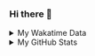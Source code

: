 ### Hi there 👋

<!--
**cdfmlr/cdfmlr** is a ✨ _special_ ✨ repository because its `README.md` (this file) appears on your GitHub profile.

Here are some ideas to get you started:

- 🔭 I’m currently working on ...
- 🌱 I’m currently learning ...
- 👯 I’m looking to collaborate on ...
- 🤔 I’m looking for help with ...
- 💬 Ask me about ...
- 📫 How to reach me: ...
- 😄 Pronouns: ...
- ⚡ Fun fact: ...
-->

<details>

<summary>My Wakatime Data</summary>

<!--START_SECTION:waka-->
![Lines of code](https://img.shields.io/badge/From%20Hello%20World%20I%27ve%20Written-7.3%20million%20lines%20of%20code-blue)

**🐱 My GitHub Data** 

> 📦 674.8 kB Used in GitHub's Storage 
 > 
> 🏆 715 Contributions in the Year 2023
 > 
> 🚫 Not Opted to Hire
 > 
> 📜 75 Public Repositories 
 > 
> 🔑 17 Private Repositories 
 > 
**I'm an Early 🐤** 

```text
🌞 Morning                1386 commits        ██████░░░░░░░░░░░░░░░░░░░   24.26 % 
🌆 Daytime                2398 commits        ██████████░░░░░░░░░░░░░░░   41.98 % 
🌃 Evening                1859 commits        ████████░░░░░░░░░░░░░░░░░   32.55 % 
🌙 Night                  69 commits          ░░░░░░░░░░░░░░░░░░░░░░░░░   01.21 % 
```
📅 **I'm Most Productive on Wednesday** 

```text
Monday                   680 commits         ███░░░░░░░░░░░░░░░░░░░░░░   11.90 % 
Tuesday                  954 commits         ████░░░░░░░░░░░░░░░░░░░░░   16.70 % 
Wednesday                967 commits         ████░░░░░░░░░░░░░░░░░░░░░   16.93 % 
Thursday                 777 commits         ███░░░░░░░░░░░░░░░░░░░░░░   13.60 % 
Friday                   850 commits         ████░░░░░░░░░░░░░░░░░░░░░   14.88 % 
Saturday                 792 commits         ███░░░░░░░░░░░░░░░░░░░░░░   13.87 % 
Sunday                   692 commits         ███░░░░░░░░░░░░░░░░░░░░░░   12.11 % 
```


**I Mostly Code in Go** 

```text
Go                       26 repos            ████████░░░░░░░░░░░░░░░░░   30.95 % 
Python                   19 repos            ██████░░░░░░░░░░░░░░░░░░░   22.62 % 
HTML                     5 repos             █░░░░░░░░░░░░░░░░░░░░░░░░   05.95 % 
Dart                     2 repos             █░░░░░░░░░░░░░░░░░░░░░░░░   02.38 % 
TypeScript               1 repo              ░░░░░░░░░░░░░░░░░░░░░░░░░   01.19 % 
```




 Last Updated on 14/05/2023 01:27:17 UTC
<!--END_SECTION:waka-->

</details>

<details>
 
 <summary>My GitHub Stats</summary>

[![CDFMLR's github stats](https://github-readme-stats.vercel.app/api?username=cdfmlr&count_private=true&show_icons=true)](https://github.com/anuraghazra/github-readme-stats)

</details>
